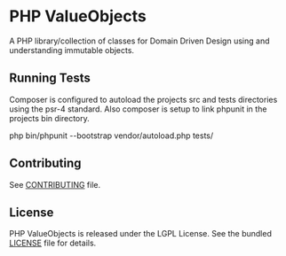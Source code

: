 PHP ValueObjects
============

A PHP library/collection of classes for Domain Driven Design using and understanding immutable objects.


Running Tests
-------------
Composer is configured to autoload the projects src and tests directories using the psr-4 standard.
Also composer is setup to link phpunit in the projects bin directory.

php bin/phpunit --bootstrap vendor/autoload.php tests/


Contributing
------------

See [CONTRIBUTING](/CONTRIBUTING.md) file.


License
-------

PHP ValueObjects is released under the LGPL License. See the bundled [LICENSE](/LICENSE) file for
details.

